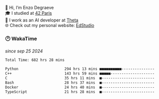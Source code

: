 👋 Hi, I’m Enzo Degraeve <br>
🎓 I studied at [42 Paris](https://42.fr/)<br>
💼 I work as an AI developer at [Theta](https://theta.mc/)<br>
🌐 Check out my personal website: [EdStudio](https://edstudio.fr/)

### 🕐 WakaTime
*since sep 25 2024*

<!--START_SECTION:waka-->

```txt
Total Time: 682 hrs 28 mins

Python                     294 hrs 13 mins ■■■■■■■■■■---------------   41.42 %
C++                        143 hrs 59 mins ■■■■■--------------------   20.27 %
C                          35 hrs 11 mins  ■------------------------   04.95 %
Bash                       28 hrs 37 mins  ■------------------------   04.03 %
Docker                     24 hrs 40 mins  ■------------------------   03.47 %
TypeScript                 21 hrs 28 mins  ■------------------------   03.02 %
```

<!--END_SECTION:waka-->
